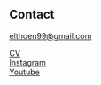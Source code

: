 ## Contact
elthoen99@gmail.com

[CV](/Evelyn%20Thoen-CV.pdf)\
[Instagram](https://www.instagram.com/evelyn_thoen_art)\
[Youtube](https://www.youtube.com/@Radiance9917)
